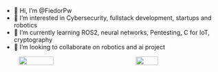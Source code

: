 - 👋 Hi, I’m @FiedorPw
- 👀 I’m interested in Cybersecurity, fullstack development, startups and robotics
- 🌱 I’m currently learning ROS2, neural networks, Pentesting, C for IoT, cryptography
- 💞️ I’m looking to collaborate on robotics and ai project

<div style="display: flex; justify-content: space-around;">
  <img src="https://github-readme-stats.vercel.app/api?username=fiedorpw&show_icons=true&theme=blue-green&hide_rank=true" width="40%" />
  <img src="https://github-readme-stats.vercel.app/api/top-langs?username=fiedorpw&show_icons=true&theme=blue-green&hide_rank=true&langs_count=4" width="32%" />
</div>


<!---
[![Anurag's GitHub stats](https://github-readme-stats.vercel.app/api?username=fiedorpw&theme=shadow_green&hide_rank=true&langs_count=5)](https://github.com/anuraghazra/github-readme-stats)
FiedorPw/FiedorPw is a ✨ special ✨ repository because its `README.md` (this file) appears on your GitHub profile.
You can click the Preview link to take a look at your changes.
--->

